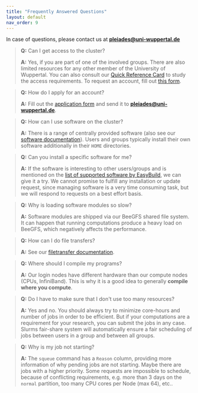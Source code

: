 ```yaml
---
title: "Frequently Answered Questions"
layout: default
nav_order: 9
---
```


In case of questions, please contact us at **pleiades@uni-wuppertal.de**

> **Q:** Can I get access to the cluster?
>
> **A:** Yes, if you are part of one of the involved groups. There are also limited resources for any other member of the University of Wuppertal. You can also consult our [Quick Reference Card](https://uni-wuppertal.sciebo.de/s/zV3kmj8Um6G5DAi/download) to study the access requirements. To request an account, fill out [this form](http://pleiades.uni-wuppertal.de/fileadmin/physik/pleiades/Accountantrag_072022.pdf).


> **Q:** How do I apply for an account?
>
> **A:** Fill out the [application form](http://pleiades.uni-wuppertal.de/fileadmin/physik/pleiades/Accountantrag_072022.pdf) and send it to **pleiades@uni-wuppertal.de**.


> **Q:** How can I use software on the cluster?
>
> **A:** There is a range of centrally provided software (also see our [software documentation](software)). Users and groups typically install their own software additionally in their `HOME` directories.
 
 
> **Q:** Can you install a specific software for me?
>
> **A:** If the software is interesting to other users/groups and is mentioned on the [list of supported software by EasyBuild](https://docs.easybuild.io/en/latest/version-specific/Supported_software.html), we can give it a try. We cannot promise to fulfill any installation or update request, since managing software is a very time consuming task, but we will respond to requests on a best effort basis.
 
 
> **Q:** Why is loading software modules so slow?
>
> **A:** Software modules are shipped via our BeeGFS shared file system. It can happen that running computations produce a heavy load on BeeGFS, which negatively affects the performance.
 
 
> **Q:** How can I do file transfers?
>
> **A:** See our [filetransfer documentation](filesystem/filetransfers).
 
 
> **Q:** Where should I compile my programs?
>
> **A:** Our login nodes have different hardware than our compute nodes (CPUs, InfiniBand). This is why it is a good idea to generally **compile where you compute**.
 
 
> **Q:** Do I have to make sure that I don't use too many resources?
>
> **A:** Yes and no. You should always try to minimize core-hours and number of jobs in order to be efficient. But if your computations are a requirement for your research, you can submit the jobs in any case. Slurms fair-share system will automatically ensure a fair scheduling of jobs between users in a group and between all groups.
 
 
> **Q:** Why is my job not starting?
>
> **A:** The `squeue` command has a `Reason` column, providing more information of why pending jobs are not starting. Maybe there are jobs with a higher priority. Some requests are impossible to schedule, because of conflicting requirements, e.g. more than 3 days on the `normal` partition, too many CPU cores per Node (max 64), etc..
